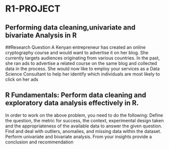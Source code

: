 # R1-PROJECT
## Performing data cleaning,univariate and bivariate Analysis in R

##Research Question
A Kenyan entrepreneur has created an online cryptography course and would want to advertise it on her blog. She currently targets audiences originating from various countries. In the past, she ran ads to advertise a related course on the same blog and collected data in the process. She would now like to employ your services as a Data Science Consultant to help her identify which individuals are most likely to click on her ads


## R Fundamentals: Perform data cleaning and exploratory data analysis effectively in R.
In order to work on the above problem, you need to do the following: Define the question, the metric for success, the context, experimental design taken and the appropriateness of the available data to answer the given question. Find and deal with outliers, anomalies, and missing data within the dataset. Perform univariate and bivariate analysis. From your insights provide a conclusion and recommendation






